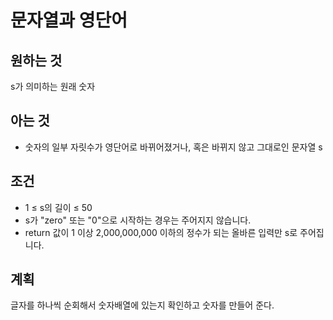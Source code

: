 # 문자열과 영단어

## 원하는 것

s가 의미하는 원래 숫자

## 아는 것

- 숫자의 일부 자릿수가 영단어로 바뀌어졌거나, 혹은 바뀌지 않고 그대로인 문자열 s

## 조건

- 1 ≤ s의 길이 ≤ 50
- s가 "zero" 또는 "0"으로 시작하는 경우는 주어지지 않습니다.
- return 값이 1 이상 2,000,000,000 이하의 정수가 되는 올바른 입력만 s로 주어집니다.

## 계획

글자를 하나씩 순회해서 숫자배열에 있는지 확인하고 숫자를 만들어 준다.
